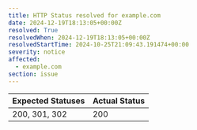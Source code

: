 ```yaml
---
title: HTTP Status resolved for example.com
date: 2024-12-19T18:13:05+00:00Z
resolved: True
resolvedWhen: 2024-12-19T18:13:05+00:00Z
resolvedStartTime: 2024-10-25T21:09:43.191474+00:00
severity: notice
affected:
  - example.com
section: issue
---
```


| Expected Statuses | Actual Status  |
|-------------------|----------------|
| 200, 301, 302 | 200 |
